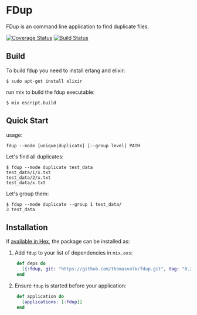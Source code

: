 # FDup

FDup is an command line application to find duplicate files.

[![Coverage Status](https://coveralls.io/repos/github/thomasvolk/fdup/badge.svg?branch=master)](https://coveralls.io/github/thomasvolk/fdup?branch=master)
[![Build Status](https://travis-ci.org/thomasvolk/fdup.svg?branch=master)](https://travis-ci.org/thomasvolk/fdup)

## Build

To build fdup you need to install erlang and elixir:

    $ sudo apt-get install elixir

run mix to build the fdup executable:

    $ mix escript.build

## Quick Start

usage:

    fdup --mode [unique|duplicate] [--group level] PATH

Let's find all duplicates:

    $ fdup --mode duplicate test_data
    test_data/1/x.txt
    test_data/2/x.txt
    test_data/x.txt

Let's group them:

    $ fdup --mode duplicate --group 1 test_data/
    3 test_data

## Installation

If [available in Hex](https://hex.pm/docs/publish), the package can be installed as:

  1. Add `fdup` to your list of dependencies in `mix.exs`:

```elixir
    def deps do
      [{:fdup, git: "https://github.com/thomasvolk/fdup.git", tag: "0.2"}]
    end
```

  2. Ensure `fdup` is started before your application:

```elixir
    def application do
      [applications: [:fdup]]
    end
```
